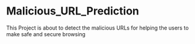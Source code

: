 # Malicious_URL_Prediction
This Project is about to detect the malicious URLs for helping the users to make safe and secure browsing
